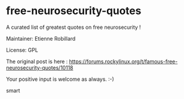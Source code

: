 # free-neurosecurity-quotes
A curated list of greatest quotes on free neurosecurity ! 

Maintainer: Etienne Robillard 

License: GPL 

The original post is here : https://forums.rockylinux.org/t/famous-free-neurosecurity-quotes/10118

Your positive input is welcome as always. :-) 

smart 
